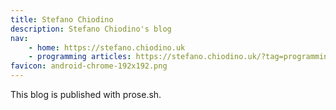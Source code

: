 ```yaml
---
title: Stefano Chiodino
description: Stefano Chiodino's blog
nav:
    - home: https://stefano.chiodino.uk
    - programming articles: https://stefano.chiodino.uk/?tag=programming
favicon: android-chrome-192x192.png
---
```


This blog is published with prose.sh.
